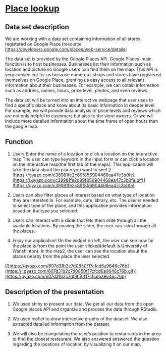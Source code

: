 # [Place lookup](https://paulyoo.shinyapps.io/Info201-FinalProject/)

## Data set description

We are working with a data set containing information of all stores registered on Google Place (resource https://developers.google.com/places/web-service/details)

The data set is provided by the Google Places API. Google Places’ main function is to host businesses. Businesses list their information such as location and picture so Google users can find them on the map. This API is very convenient for us because numerous shops and stores have registered themselves on Google Place, granting us easy access to all relevant information about their businesses. For example, we can obtain information such as address, names, hours, price level, photos, and even reviews.

The data set will be turned into an interactive webpage that user uses to find a specific place and know about its basic information in deeper level. For example, we will provide data analysis of price levels and reviews which are not only helpful to customers but also to the store owners. Or we will include more detailed information about the time frame of open hours than the google map.

## Function
1. Users Enter the name of a location or click a location on the interactive map
The user can type keyword in the input form or can click a location on the interactive map(the first tab of the maps). This application will take the data about the place you want to see!
[![https://gyazo.com/c38981fe2c89f856904468ea47c3b0fe](https://i.gyazo.com/c38981fe2c89f856904468ea47c3b0fe.gif)](https://gyazo.com/c38981fe2c89f856904468ea47c3b0fe)

2. Users can also filter places of interest based on what type of location they are intersted in. For example, cafe, library, etc.
The user is needed to select type of the place, and this application provides information based on the type you selected.

3. Users can interact with a slider that lets them slide through all the available locations. By moving the slider, the user can skim through all the places.

4. Enjoy our application!
On the widget on left, the user can see how far the place is from the point the user clicked(default is University of Wanshinton).
In the map2, the user can see the location about the places nearby from the place the user selected.

[![https://gyazo.com/607d31b2c7d0850f17cfcd6a9646c76b](https://i.gyazo.com/607d31b2c7d0850f17cfcd6a9646c76b.gif)](https://gyazo.com/607d31b2c7d0850f17cfcd6a9646c76b)


## Description of the presentation  

1.  We used shiny to present our data. We get all our data from the open Google places API and organize and process the data through RStudio.

2.  We used leaflet to draw interactive graphs of the dataset. We also extracted detailed information from the dataset.

3.  We will also be triangulating the user’s position to restaurants in the area to find the closest restaurant. We also answered answered the question regarding the locations of location by visualizing it on our map.
